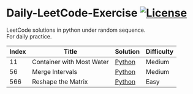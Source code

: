 # Daily-LeetCode-Exercise [![License](https://img.shields.io/badge/license-MIT-blue.svg)](./LICENSE.md) 
LeetCode solutions in python under random sequence.</br>
For daily practice.</br>

| Index | Title | Solution | Difficulty |
|---| ----- | -------- | ---------- |
|11|Container with Most Water | [Python](./11_Container-with-Most-Water.py)|Medium|
|56|Merge Intervals | [Python](./56_Merge-Intervals.py)|Medium|
|566|Reshape the Matrix | [Python](./566_Reshape-the-Matrix.py)|Easy|
